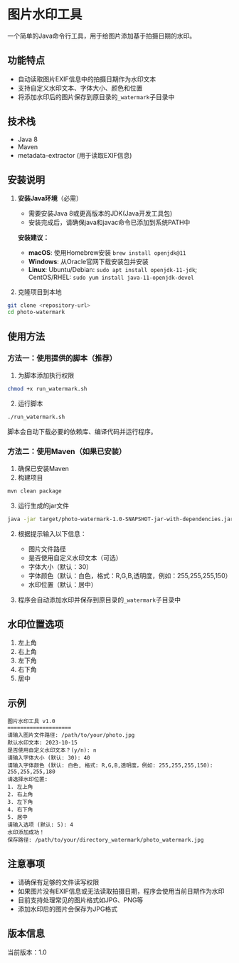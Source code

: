 # 图片水印工具

一个简单的Java命令行工具，用于给图片添加基于拍摄日期的水印。

## 功能特点

- 自动读取图片EXIF信息中的拍摄日期作为水印文本
- 支持自定义水印文本、字体大小、颜色和位置
- 将添加水印后的图片保存到原目录的`_watermark`子目录中

## 技术栈

- Java 8
- Maven
- metadata-extractor (用于读取EXIF信息)

## 安装说明

1. **安装Java环境**（必需）
   - 需要安装Java 8或更高版本的JDK(Java开发工具包)
   - 安装完成后，请确保java和javac命令已添加到系统PATH中
   
   **安装建议：**
   - **macOS**: 使用Homebrew安装 `brew install openjdk@11`
   - **Windows**: 从Oracle官网下载安装包并安装
   - **Linux**: Ubuntu/Debian: `sudo apt install openjdk-11-jdk`; CentOS/RHEL: `sudo yum install java-11-openjdk-devel`

2. 克隆项目到本地

```bash
git clone <repository-url>
cd photo-watermark
```

## 使用方法

### 方法一：使用提供的脚本（推荐）

1. 为脚本添加执行权限

```bash
chmod +x run_watermark.sh
```

2. 运行脚本

```bash
./run_watermark.sh
```

脚本会自动下载必要的依赖库、编译代码并运行程序。

### 方法二：使用Maven（如果已安装）

1. 确保已安装Maven
2. 构建项目

```bash
mvn clean package
```

3. 运行生成的jar文件

```bash
java -jar target/photo-watermark-1.0-SNAPSHOT-jar-with-dependencies.jar
```

2. 根据提示输入以下信息：
   - 图片文件路径
   - 是否使用自定义水印文本（可选）
   - 字体大小（默认：30）
   - 字体颜色（默认：白色，格式：R,G,B,透明度，例如：255,255,255,150）
   - 水印位置（默认：居中）

3. 程序会自动添加水印并保存到原目录的`_watermark`子目录中

## 水印位置选项

1. 左上角
2. 右上角
3. 左下角
4. 右下角
5. 居中

## 示例

```
图片水印工具 v1.0
====================
请输入图片文件路径: /path/to/your/photo.jpg
默认水印文本: 2023-10-15
是否使用自定义水印文本？(y/n): n
请输入字体大小 (默认: 30): 40
请输入字体颜色 (默认: 白色, 格式: R,G,B,透明度，例如: 255,255,255,150): 255,255,255,180
请选择水印位置:
1. 左上角
2. 右上角
3. 左下角
4. 右下角
5. 居中
请输入选项 (默认: 5): 4
水印添加成功！
保存路径: /path/to/your/directory_watermark/photo_watermark.jpg
```

## 注意事项

- 请确保有足够的文件读写权限
- 如果图片没有EXIF信息或无法读取拍摄日期，程序会使用当前日期作为水印
- 目前支持处理常见的图片格式如JPG、PNG等
- 添加水印后的图片会保存为JPG格式

## 版本信息

当前版本：1.0